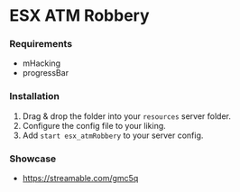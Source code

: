 # ESX ATM Robbery

### Requirements
- mHacking  
- progressBar


### Installation
1) Drag & drop the folder into your `resources` server folder.
2) Configure the config file to your liking.
3) Add `start esx_atmRobbery` to your server config.

### Showcase
- https://streamable.com/gmc5q